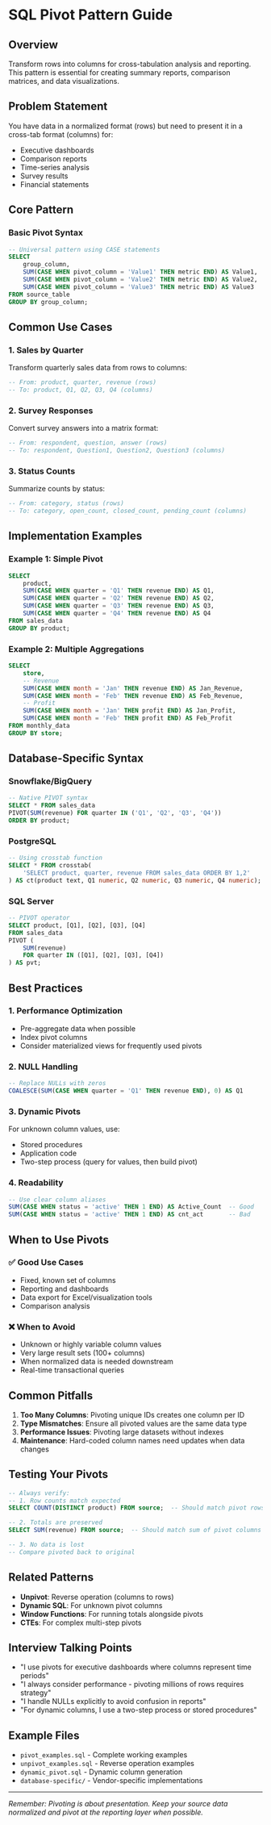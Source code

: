 # SQL Pivot Pattern Guide

## Overview
Transform rows into columns for cross-tabulation analysis and reporting. This pattern is essential for creating summary reports, comparison matrices, and data visualizations.

## Problem Statement
You have data in a normalized format (rows) but need to present it in a cross-tab format (columns) for:
- Executive dashboards
- Comparison reports  
- Time-series analysis
- Survey results
- Financial statements

## Core Pattern

### Basic Pivot Syntax
```sql
-- Universal pattern using CASE statements
SELECT 
    group_column,
    SUM(CASE WHEN pivot_column = 'Value1' THEN metric END) AS Value1,
    SUM(CASE WHEN pivot_column = 'Value2' THEN metric END) AS Value2,
    SUM(CASE WHEN pivot_column = 'Value3' THEN metric END) AS Value3
FROM source_table
GROUP BY group_column;
```

## Common Use Cases

### 1. Sales by Quarter
Transform quarterly sales data from rows to columns:
```sql
-- From: product, quarter, revenue (rows)
-- To: product, Q1, Q2, Q3, Q4 (columns)
```

### 2. Survey Responses
Convert survey answers into a matrix format:
```sql
-- From: respondent, question, answer (rows)  
-- To: respondent, Question1, Question2, Question3 (columns)
```

### 3. Status Counts
Summarize counts by status:
```sql
-- From: category, status (rows)
-- To: category, open_count, closed_count, pending_count (columns)
```

## Implementation Examples

### Example 1: Simple Pivot
```sql
SELECT 
    product,
    SUM(CASE WHEN quarter = 'Q1' THEN revenue END) AS Q1,
    SUM(CASE WHEN quarter = 'Q2' THEN revenue END) AS Q2,
    SUM(CASE WHEN quarter = 'Q3' THEN revenue END) AS Q3,
    SUM(CASE WHEN quarter = 'Q4' THEN revenue END) AS Q4
FROM sales_data
GROUP BY product;
```

### Example 2: Multiple Aggregations
```sql
SELECT 
    store,
    -- Revenue
    SUM(CASE WHEN month = 'Jan' THEN revenue END) AS Jan_Revenue,
    SUM(CASE WHEN month = 'Feb' THEN revenue END) AS Feb_Revenue,
    -- Profit
    SUM(CASE WHEN month = 'Jan' THEN profit END) AS Jan_Profit,
    SUM(CASE WHEN month = 'Feb' THEN profit END) AS Feb_Profit
FROM monthly_data
GROUP BY store;
```

## Database-Specific Syntax

### Snowflake/BigQuery
```sql
-- Native PIVOT syntax
SELECT * FROM sales_data
PIVOT(SUM(revenue) FOR quarter IN ('Q1', 'Q2', 'Q3', 'Q4'))
ORDER BY product;
```

### PostgreSQL
```sql
-- Using crosstab function
SELECT * FROM crosstab(
    'SELECT product, quarter, revenue FROM sales_data ORDER BY 1,2'
) AS ct(product text, Q1 numeric, Q2 numeric, Q3 numeric, Q4 numeric);
```

### SQL Server
```sql
-- PIVOT operator
SELECT product, [Q1], [Q2], [Q3], [Q4]
FROM sales_data
PIVOT (
    SUM(revenue)
    FOR quarter IN ([Q1], [Q2], [Q3], [Q4])
) AS pvt;
```

## Best Practices

### 1. Performance Optimization
- Pre-aggregate data when possible
- Index pivot columns
- Consider materialized views for frequently used pivots

### 2. NULL Handling
```sql
-- Replace NULLs with zeros
COALESCE(SUM(CASE WHEN quarter = 'Q1' THEN revenue END), 0) AS Q1
```

### 3. Dynamic Pivots
For unknown column values, use:
- Stored procedures
- Application code
- Two-step process (query for values, then build pivot)

### 4. Readability
```sql
-- Use clear column aliases
SUM(CASE WHEN status = 'active' THEN 1 END) AS Active_Count  -- Good
SUM(CASE WHEN status = 'active' THEN 1 END) AS cnt_act       -- Bad
```

## When to Use Pivots

### ✅ Good Use Cases
- Fixed, known set of columns
- Reporting and dashboards
- Data export for Excel/visualization tools
- Comparison analysis

### ❌ When to Avoid
- Unknown or highly variable column values
- Very large result sets (100+ columns)
- When normalized data is needed downstream
- Real-time transactional queries

## Common Pitfalls

1. **Too Many Columns**: Pivoting unique IDs creates one column per ID
2. **Type Mismatches**: Ensure all pivoted values are the same data type
3. **Performance Issues**: Pivoting large datasets without indexes
4. **Maintenance**: Hard-coded column names need updates when data changes

## Testing Your Pivots

```sql
-- Always verify:
-- 1. Row counts match expected
SELECT COUNT(DISTINCT product) FROM source;  -- Should match pivot rows

-- 2. Totals are preserved
SELECT SUM(revenue) FROM source;  -- Should match sum of pivot columns

-- 3. No data is lost
-- Compare pivoted back to original
```

## Related Patterns
- **Unpivot**: Reverse operation (columns to rows)
- **Dynamic SQL**: For unknown pivot columns
- **Window Functions**: For running totals alongside pivots
- **CTEs**: For complex multi-step pivots

## Interview Talking Points
- "I use pivots for executive dashboards where columns represent time periods"
- "I always consider performance - pivoting millions of rows requires strategy"
- "I handle NULLs explicitly to avoid confusion in reports"
- "For dynamic columns, I use a two-step process or stored procedures"

## Example Files
- `pivot_examples.sql` - Complete working examples
- `unpivot_examples.sql` - Reverse operation examples
- `dynamic_pivot.sql` - Dynamic column generation
- `database-specific/` - Vendor-specific implementations

---

*Remember: Pivoting is about presentation. Keep your source data normalized and pivot at the reporting layer when possible.*